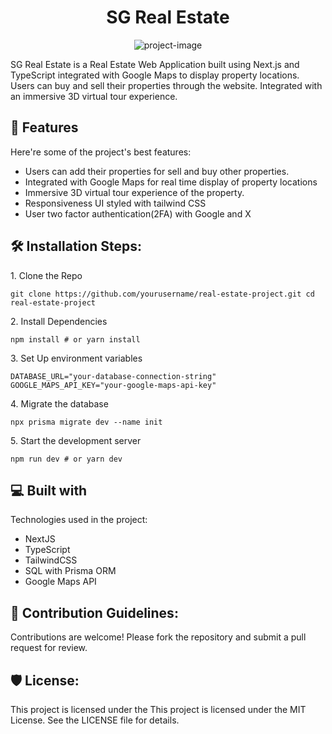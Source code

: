 <h1 align="center" id="title">SG Real Estate</h1>

<p align="center"><img src="https://socialify.git.ci/SagarG2003/RealEstateNextJS/image?language=1&amp;owner=1&amp;name=1&amp;stargazers=1&amp;theme=Light" alt="project-image"></p>

<p id="description">SG Real Estate is a Real Estate Web Application built using Next.js and TypeScript integrated with Google Maps to display property locations. Users can buy and sell their properties through the website. Integrated with an immersive 3D virtual tour experience.</p>

  
  
<h2>🧐 Features</h2>

Here're some of the project's best features:

*   Users can add their properties for sell and buy other properties.
*   Integrated with Google Maps for real time display of property locations
*   Immersive 3D virtual tour experience of the property.
*   Responsiveness UI styled with tailwind CSS
*   User two factor authentication(2FA) with Google and X


<h2>🛠️ Installation Steps:</h2>

<p>1. Clone the Repo</p>

```
git clone https://github.com/yourusername/real-estate-project.git cd real-estate-project
```

<p>2. Install Dependencies</p>

```
npm install # or yarn install
```

<p>3. Set Up environment variables</p>

```
DATABASE_URL="your-database-connection-string" GOOGLE_MAPS_API_KEY="your-google-maps-api-key"
```

<p>4. Migrate the database</p>

```
npx prisma migrate dev --name init
```

<p>5. Start the development server</p>

```
npm run dev # or yarn dev
```
<h2>💻 Built with</h2>

Technologies used in the project:

*   NextJS
*   TypeScript
*   TailwindCSS
*   SQL with Prisma ORM
*   Google Maps API


<h2>🍰 Contribution Guidelines:</h2>

Contributions are welcome! Please fork the repository and submit a pull request for review.



<h2>🛡️ License:</h2>

This project is licensed under the This project is licensed under the MIT License. See the LICENSE file for details.

